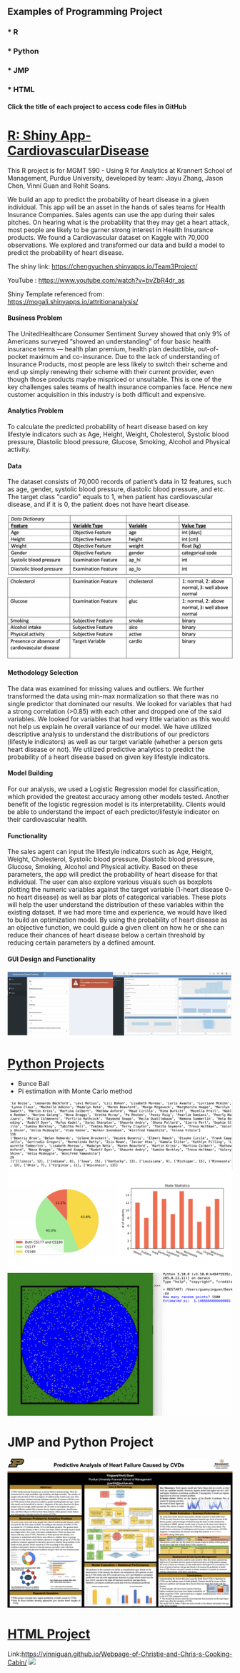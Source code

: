 ## Examples of Programming Project
### * R
### * Python
### * JMP
### * HTML
#### Click the title of each project to access code files in GitHub

# [R: Shiny App-CardiovascularDisease](https://github.com/VinniGuan/CVS-disease-R-Shiny-App-Project)

This R project is for MGMT 590 - Using R for Analytics at Krannert School of Management, Purdue University, developed by team: Jiayu Zhang, Jason Chen, Vinni Guan and Rohit Soans.

We build an app to predict the probability of heart disease in a given individual. This app will be an asset in the hands of sales teams for Health Insurance Companies.  Sales agents can use the app during their sales pitches. On hearing what is the probability that they may get a heart attack, most people are likely to be garner strong interest in Health Insurance products. We found a Cardiovascular dataset on Kaggle with 70,000 observations. We explored and transformed our data and build a model to predict the probability of heart disease.

The shiny link: https://chengyuchen.shinyapps.io/Team3Project/

YouTube : https://www.youtube.com/watch?v=bvZbR4dr_as

Shiny Template referenced from: https://mogali.shinyapps.io/attritionanalysis/

#### Business Problem
The UnitedHealthcare Consumer Sentiment Survey showed that only 9% of Americans surveyed “showed an understanding” of four basic health insurance terms — health plan premium, health plan deductible, out-of- pocket maximum and co-insurance. Due to the lack of understanding of Insurance Products, most people are less likely to switch their scheme and end up simply renewing their scheme with their current provider, even though those products maybe mispriced or unsuitable. This is one of the key challenges sales teams of health insurance companies face. Hence new customer acquisition in this industry is both difficult and expensive.

#### Analytics Problem
To calculate the predicted probability of heart disease based on key lifestyle indicators such as Age, Height, Weight, Cholesterol, Systolic blood pressure, Diastolic blood pressure, Glucose, Smoking, Alcohol and Physical activity.

#### Data
The dataset consists of 70,000 records of patient’s data in 12 features, such as age, gender, systolic blood pressure, diastolic blood pressure, and etc. The target class "cardio" equals to 1, when patient has cardiovascular disease, and if it is 0, the patient does not have heart disease.

![](/images/Shiny1.png)
![](/images/Shiny2.png)

#### Methodology Selection
The data was examined for missing values and outliers. We further transformed the data using min-max normalization so that there was no single predictor that dominated our results. We looked for variables that had a strong correlation (>0.85) with each other and dropped one of the said variables. We looked for variables that had very little variation as this would not help us explain he overall variance of our model. We have utilized descriptive analysis to understand the distributions of our predictors (lifestyle indicators) as well as our target variable (whether a person gets heart disease or not). We utilized predictive analytics to predict the probability of a heart disease based on given key lifestyle indicators.

#### Model Building
For our analysis, we used a Logistic Regression model for classification, which provided the greatest accuracy among other models tested. Another benefit of the logistic regression model is its interpretability. Clients would be able to understand the impact of each predictor/lifestyle indicator on their cardiovascular health.

#### Functionality
The sales agent can input the lifestyle indicators such as Age, Height, Weight, Cholesterol, Systolic blood pressure, Diastolic blood pressure, Glucose, Smoking, Alcohol and Physical activity. Based on these parameters, the app will predict the probability of heart disease for that individual. The user can also explore various visuals such as boxplots plotting the numeric variables against the target variable (1-heart disease 0- no heart disease) as well as bar plots of categorical variables. These plots will help the user understand the distribution of these variables within the existing dataset. If we had more time and experience, we would have liked to build an optimization model. By using the probability of heart disease as an objective function, we could guide a given client on how he or she can reduce their chances of heart disease below a certain threshold by reducing certain parameters by a defined amount.

#### GUI Design and Functionality
![](/images/Shiny3.png)


# [Python Projects](https://github.com/VinniGuan/Yingyan-Guan-Python-Projects)
* Bunce Ball
* Pi estimation with Monte Carlo method

![](/images/Python3.png)
![](/images/Python1.png)
![](/images/Python2.png)


# JMP and Python Project
![](/images/JMP.png)


# [HTML Project](https://github.com/VinniGuan/Webpage-of-Christie-and-Chris-s-Cooking-Cabin)
Link:https://vinniguan.github.io/Webpage-of-Christie-and-Chris-s-Cooking-Cabin/
![](/images/HTML1.png)
